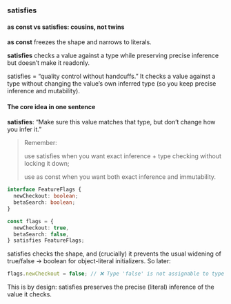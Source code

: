 ### **satisfies**

#### **as const vs satisfies: cousins, not twins**

__as const__ freezes the shape and narrows to literals. 

__satisfies__ checks a value against a type while preserving precise inference but doesn’t make it readonly.

satisfies = “quality control without handcuffs.” It checks a value against a type without changing the value’s own inferred type (so you keep precise inference and mutability).

#### The core idea in one sentence
__satisfies__: “Make sure this value matches that type, but don’t change how you infer it.”


>Remember:
> 
> use satisfies when you want exact inference + type checking without locking it down; 
> 
> use as const when you want both exact inference and immutability.

```typescript
interface FeatureFlags {
  newCheckout: boolean;
  betaSearch: boolean;
}

const flags = {
  newCheckout: true,
  betaSearch: false,
} satisfies FeatureFlags;
```

satisfies checks the shape, and (crucially) it prevents the usual widening of true/false → boolean for object-literal initializers. So later:

```typescript
flags.newCheckout = false; // ❌ Type 'false' is not assignable to type 'true'
```

This is by design: satisfies preserves the precise (literal) inference of the value it checks.

